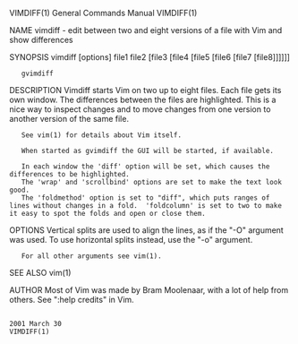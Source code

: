 VIMDIFF(1)                                                                                General Commands Manual                                                                                VIMDIFF(1)

NAME
       vimdiff - edit between two and eight versions of a file with Vim and show differences

SYNOPSIS
       vimdiff [options] file1 file2 [file3 [file4 [file5 [file6 [file7 [file8]]]]]]

       gvimdiff

DESCRIPTION
       Vimdiff starts Vim on two up to eight files.  Each file gets its own window.  The differences between the files are highlighted.  This is a nice way to inspect changes and to move changes from one
       version to another version of the same file.

       See vim(1) for details about Vim itself.

       When started as gvimdiff the GUI will be started, if available.

       In each window the 'diff' option will be set, which causes the differences to be highlighted.
       The 'wrap' and 'scrollbind' options are set to make the text look good.
       The 'foldmethod' option is set to "diff", which puts ranges of lines without changes in a fold.  'foldcolumn' is set to two to make it easy to spot the folds and open or close them.

OPTIONS
       Vertical splits are used to align the lines, as if the "-O" argument was used.  To use horizontal splits instead, use the "-o" argument.

       For all other arguments see vim(1).

SEE ALSO
       vim(1)

AUTHOR
       Most of Vim was made by Bram Moolenaar, with a lot of help from others.  See ":help credits" in Vim.

                                                                                               2001 March 30                                                                                     VIMDIFF(1)
